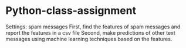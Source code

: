 # Python-class-assignment
Settings: spam messages
First, find the features of spam messages and report the features in a csv file
Second, make predictions of other text messages using machine learning techniques based on the features. 
